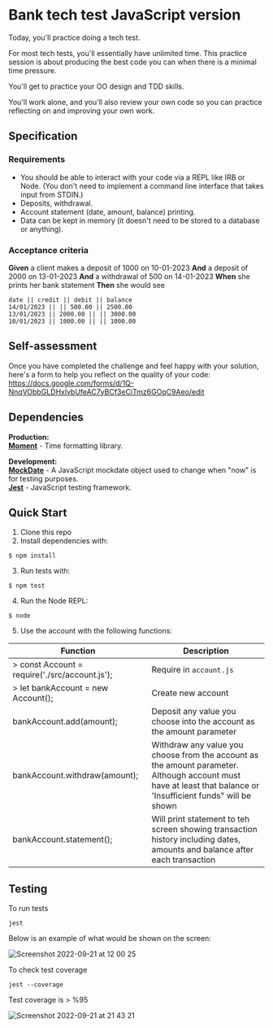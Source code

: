 # Bank tech test JavaScript version 

Today, you'll practice doing a tech test.

For most tech tests, you'll essentially have unlimited time.  This practice session is about producing the best code you can when there is a minimal time pressure.

You'll get to practice your OO design and TDD skills.

You'll work alone, and you'll also review your own code so you can practice reflecting on and improving your own work.

## Specification

### Requirements

* You should be able to interact with your code via a REPL like IRB or Node.  (You don't need to implement a command line interface that takes input from STDIN.)
* Deposits, withdrawal.
* Account statement (date, amount, balance) printing.
* Data can be kept in memory (it doesn't need to be stored to a database or anything).

### Acceptance criteria

**Given** a client makes a deposit of 1000 on 10-01-2023
**And** a deposit of 2000 on 13-01-2023
**And** a withdrawal of 500 on 14-01-2023
**When** she prints her bank statement
**Then** she would see

```
date || credit || debit || balance
14/01/2023 || || 500.00 || 2500.00
13/01/2023 || 2000.00 || || 3000.00
10/01/2023 || 1000.00 || || 1000.00
```

## Self-assessment

Once you have completed the challenge and feel happy with your solution, here's a form to help you reflect on the quality of your code: https://docs.google.com/forms/d/1Q-NnqVObbGLDHxlvbUfeAC7yBCf3eCjTmz6GOqC9Aeo/edit


## Dependencies

**Production:**
<br>
**[Moment]** - Time formatting library.

**Development:**
<br>
**[MockDate]** - A JavaScript mockdate object used to change when "now" is for testing purposes.
<br>
**[Jest]** - JavaScript testing framework.


<!-- dependency links -->
[Moment]: https://momentjs.com/
[MockDate]: https://www.npmjs.com/package/mockdate
[Jest]: https://jestjs.io/

<!-- project link -->
[available here]: git@github.com:RedPRO16/bank_tech_JS.git

## Quick Start

1. Clone this repo
2. Install dependencies with:
```
$ npm install
```
3. Run tests with:
```
$ npm test
```
4. Run the Node REPL:
```
$ node
```
5. Use the account with the following functions:

| **Function** | **Description** |
|--------------|-----------------|
| > const Account = require('./src/account.js'); | Require in `account.js`|
| > let bankAccount = new Account(); | Create new account |
| bankAccount.add(amount); | Deposit any value you choose into the account as the amount parameter |
| bankAccount.withdraw(amount); | Withdraw any value you choose from the account as the amount parameter. Although account must have at least that balance or 'Insufficient funds" will be shown |
| bankAccount.statement(); | Will print statement to teh screen showing transaction history including dates, amounts and balance after each transaction |
## Testing

To run tests

```
jest
```
Below is an example of what would be shown on the screen:

![Screenshot 2022-09-21 at 12 00 25](https://user-images.githubusercontent.com/40929562/191494068-d98d6acd-2352-480b-ad69-fc1936cf71fd.png)

To check test coverage

```
jest --coverage
```
Test coverage is > %95

![Screenshot 2022-09-21 at 21 43 21](https://user-images.githubusercontent.com/40929562/191606981-3f68d719-8bfc-4daa-aa19-7ce2d1f11b18.png)
